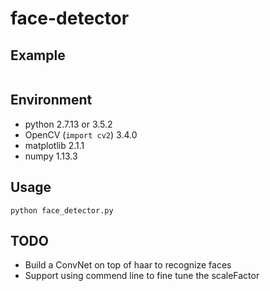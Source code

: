 # face-detector

## Example
![]()

## Environment
- python 2.7.13 or 3.5.2
- OpenCV (`import cv2`) 3.4.0
- matplotlib 2.1.1
- numpy 1.13.3

## Usage
```
python face_detector.py
```

## TODO
- Build a ConvNet on top of haar to recognize faces
- Support using commend line to fine tune the scaleFactor
